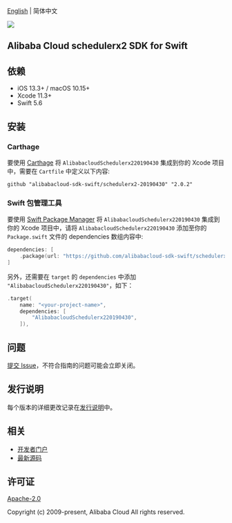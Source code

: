 [English](README.md) | 简体中文

![](https://aliyunsdk-pages.alicdn.com/icons/AlibabaCloud.svg)

## Alibaba Cloud schedulerx2 SDK for Swift

## 依赖

- iOS 13.3+ / macOS 10.15+
- Xcode 11.3+
- Swift 5.6

## 安装

### Carthage

要使用 [Carthage](https://github.com/Carthage/Carthage) 将 `AlibabacloudSchedulerx220190430` 集成到你的 Xcode 项目中，需要在 `Cartfile` 中定义以下内容:

```ogdl
github "alibabacloud-sdk-swift/schedulerx2-20190430" "2.0.2"
```

### Swift 包管理工具

要使用 [Swift Package Manager](https://swift.org/package-manager/) 将 `AlibabacloudSchedulerx220190430` 集成到你的 Xcode 项目中，请将 `AlibabacloudSchedulerx220190430` 添加至你的 `Package.swift` 文件的 dependencies 数组内容中:

```swift
dependencies: [
    .package(url: "https://github.com/alibabacloud-sdk-swift/schedulerx2-20190430.git", from: "2.0.2")
]
```

另外，还需要在 `target` 的 `dependencies` 中添加 `"AlibabacloudSchedulerx220190430"`，如下：

```swift
.target(
    name: "<your-project-name>",
    dependencies: [
        "AlibabacloudSchedulerx220190430",
    ]),
```

## 问题

[提交 Issue](https://github.com/alibabacloud-sdk-swift/schedulerx2-20190430/issues/new)，不符合指南的问题可能会立即关闭。

## 发行说明

每个版本的详细更改记录在[发行说明](./ChangeLog.txt)中。

## 相关

* [开发者门户](https://next.api.aliyun.com/home)
* [最新源码](https://github.com/alibabacloud-sdk-swift/schedulerx2-20190430)

## 许可证

[Apache-2.0](http://www.apache.org/licenses/LICENSE-2.0)

Copyright (c) 2009-present, Alibaba Cloud All rights reserved.
